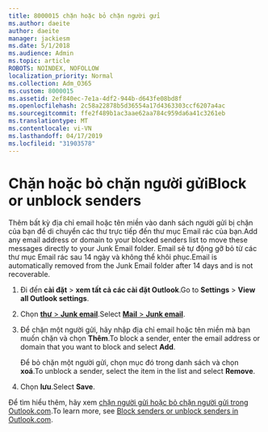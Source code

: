```yaml
---
title: 8000015 chặn hoặc bỏ chặn người gửi
ms.author: daeite
author: daeite
manager: jackiesm
ms.date: 5/1/2018
ms.audience: Admin
ms.topic: article
ROBOTS: NOINDEX, NOFOLLOW
localization_priority: Normal
ms.collection: Adm_O365
ms.custom: 8000015
ms.assetid: 2ef840ec-7e1a-4df2-944b-d643fe08bd8f
ms.openlocfilehash: 2c58a22878b5d36554a17d4363303ccf6207a4ac
ms.sourcegitcommit: ffe2f489b1ac3aae62aa784c959da6a41c3261eb
ms.translationtype: MT
ms.contentlocale: vi-VN
ms.lasthandoff: 04/17/2019
ms.locfileid: "31903578"
---
```

# <a name="block-or-unblock-senders"></a><span data-ttu-id="47e7a-102">Chặn hoặc bỏ chặn người gửi</span><span class="sxs-lookup"><span data-stu-id="47e7a-102">Block or unblock senders</span></span>

<span data-ttu-id="47e7a-103">Thêm bất kỳ địa chỉ email hoặc tên miền vào danh sách người gửi bị chặn của bạn để di chuyển các thư trực tiếp đến thư mục Email rác của bạn.</span><span class="sxs-lookup"><span data-stu-id="47e7a-103">Add any email address or domain to your blocked senders list to move these messages directly to your Junk Email folder.</span></span> <span data-ttu-id="47e7a-104">Email sẽ tự động gỡ bỏ từ các thư mục Email rác sau 14 ngày và không thể khôi phục.</span><span class="sxs-lookup"><span data-stu-id="47e7a-104">Email is automatically removed from the Junk Email folder after 14 days and is not recoverable.</span></span>
  
1. <span data-ttu-id="47e7a-105">Đi đến **cài đặt** \> **xem tất cả các cài đặt Outlook**.</span><span class="sxs-lookup"><span data-stu-id="47e7a-105">Go to **Settings** \> **View all Outlook settings**.</span></span> 
    
2. <span data-ttu-id="47e7a-106">Chọn [ **thư** \> **Junk email**](https://outlook.live.com/mail/options/mail/junkEmail).</span><span class="sxs-lookup"><span data-stu-id="47e7a-106">Select [**Mail** \> **Junk email**](https://outlook.live.com/mail/options/mail/junkEmail).</span></span> 
    
3. <span data-ttu-id="47e7a-107">Để chặn một người gửi, hãy nhập địa chỉ email hoặc tên miền mà bạn muốn chặn và chọn **Thêm**.</span><span class="sxs-lookup"><span data-stu-id="47e7a-107">To block a sender, enter the email address or domain that you want to block and select **Add**.</span></span> 
    
    <span data-ttu-id="47e7a-108">Để bỏ chặn một người gửi, chọn mục đó trong danh sách và chọn **xoá**.</span><span class="sxs-lookup"><span data-stu-id="47e7a-108">To unblock a sender, select the item in the list and select **Remove**.</span></span>
    
4. <span data-ttu-id="47e7a-109">Chọn **lưu**.</span><span class="sxs-lookup"><span data-stu-id="47e7a-109">Select **Save**.</span></span> 
    
<span data-ttu-id="47e7a-110">Để tìm hiểu thêm, hãy xem [chặn người gửi hoặc bỏ chặn người gửi trong Outlook.com](https://go.microsoft.com/fwlink/p/?linkid=873133).</span><span class="sxs-lookup"><span data-stu-id="47e7a-110">To learn more, see [Block senders or unblock senders in Outlook.com](https://go.microsoft.com/fwlink/p/?linkid=873133).</span></span>
  

